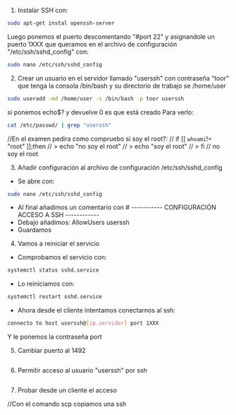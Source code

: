 1. Instalar SSH con:

```bash
sudo apt-get instal openssh-server
```

Luego ponemos el puerto descomentando "#port 22" y asignandole un puerto 1XXX que queramos en el archivo de configuración
"/etc/ssh/sshd_config" con:

```bash
sudo nano /etc/ssh/sshd_config
```

2. Crear un usuario en el servidor llamado "userssh" con contraseña "toor" que tenga la consola /bin/bash y su directorio de trabajo se /home/user

```bash
sudo useradd -md /home/user -s /bin/bash -p toor userssh
```
si ponemos echo$? y devuelve 0 es que está creado
Para verlo:
```bash
cat /etc/passwd/ | grep "userssh"
```
//En el examen pedira como compruebo si soy el root?:
// if [[ `whoami`!= "root" ]];then
// > echo "no soy el root"
// > echo "soy el root"
// > fi
// no soy el root 

3. Añadir configuración al archivo de configuración /etc/ssh/sshd_config

- Se abre con:

```bash
sudo nano /etc/ssh/sshd_config
```
- Al final añadimos un comentario con # ----------- CONFIGURACIÓN ACCESO A SSH ------------ 
- Debajo añadimos:
	AllowUsers userssh
- Guardamos

4. Vamos a reiniciar el servicio

- Comprobamos el servicio con:

```bash
systemctl status sshd.service
```

- Lo reiniciamos con:
```bash
systemctl restart sshd.service
```
- Ahora desde el cliente intentamos conectarnos al ssh:
```bash
connecto to host userssh@[ip.servidor] port 1XXX
```
Y le ponemos la contraseña port

5. Cambiar puerto al 1492

```bash

```

6. Permitir acceso al usuario "userssh" por ssh

```bash

```

7. Probar desde un cliente el acceso




//Con el comando scp copiamos una ssh


